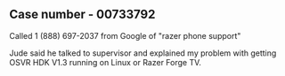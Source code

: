 ## Case number - 00733792
Called 1 (888) 697-2037 from Google of "razer phone support"

Jude said he talked to supervisor and explained my problem with 
getting OSVR HDK V1.3 running on Linux or Razer Forge TV.

